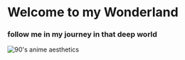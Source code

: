 # Welcome to my Wonderland
### follow me in my journey in that deep world

<image src="https://twitter.com/animepics___/status/1301906812346695680" alt="90's anime aesthetics">

